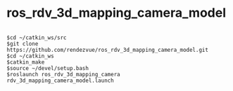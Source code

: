 # ros_rdv_3d_mapping_camera_model

<pre>
<code>
$cd ~/catkin_ws/src
$git clone https://github.com/rendezvue/ros_rdv_3d_mapping_camera_model.git
$cd ~/catkin_ws
$catkin_make
$source ~/devel/setup.bash
$roslaunch ros_rdv_3d_mapping_camera rdv_3d_mapping_camera_model.launch
</code>
</pre>

